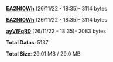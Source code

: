 [**EA2Nf0Wh**](/data/EA2Nf0Wh.txt) (26/11/22 - 18:35)- 3114 bytes

[**EA2Nf0Wh**](/data/EA2Nf0Wh.txt) (26/11/22 - 18:35)- 3114 bytes

[**ayVfFqR0**](/data/ayVfFqR0.txt) (26/11/22 - 18:35)- 2083 bytes

**Total Datas**: 5137

**Total Size**: 29.01 MB / 29.0 MB